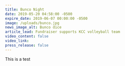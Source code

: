 ```yaml
---
title: Bunco Night
date: 2019-05-20 04:58:00 -0500
expire_date: 2019-06-07 00:00:00 -0500
image: /uploads/bunco.jpg
news_image_alt: Bunco dice
article_lead: Fundraiser supports KCC volleyball team
video_content: false
video_link:
press_release: false
---
```


This is a test